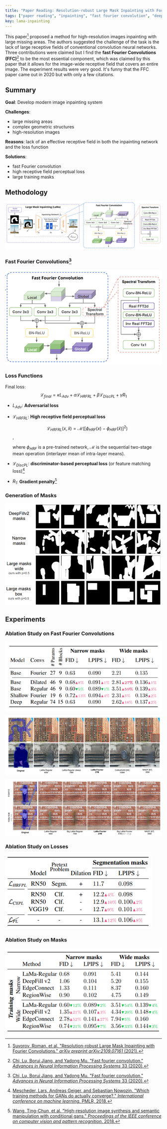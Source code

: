 ```yaml
---
title: "Paper Reading: Resolution-robust Large Mask Inpainting with Fourier Convolutions"
tags: ["paper reading", "inpainting", "fast fourier convolution", "deep learning"]
key: lama-inpainting
---
```


This paper[^lama] proposed a method for high-resolution images inpainting with large missing areas. The authors suggested the challenge of the task is the lack of large receptive fields of conventional convolution neural networks. Three contributions were claimed but I find the **fast Fourier Convolutions (FFC)**[^ffc] to be the most essential component, which was claimed by this paper that it allows for the image-wide receptive field that covers an entire image. The experiment results were very good. It's funny that the FFC paper came out in 2020 but with only a few citations.

<!--more-->

## Summary

**Goal**: Develop modern image inpainting system

**Challenges**:

- large missing areas
- complex geometric structures
- high-resolution images

**Reasons**:  lack of an effective receptive field in both the inpainting network and the loss function

**Solutions**:

- fast Fourier convolution
- high receptive field perceptual loss
- large training masks

## Methodology

![scheme](https://raw.githubusercontent.com/yuanpinz/blog/main/assets/images/posts/image-20211019164509053.png "The scheme of the proposed method for large-mask inpainting (LaMa)")

### Fast Fourier Convolutions[^ffc]

![image-20211019173512461](https://raw.githubusercontent.com/yuanpinz/blog/main/assets/images/posts/image-20211019173512461.png)

### Loss Functions

Final loss: $$\mathcal{L}_{final}=\kappa L_{Adv}+\alpha \mathcal{L}_{HRFRL} + \beta \mathcal{L}_{DiscPL} + \gamma R_1$$

- $L_{Adv}$: **Adversarial loss**

- $\mathcal{L}_{HRFRL}$: **High receptive field perceptual loss**

  $$\mathcal{L}_{HRFRL}(x,\hat{x})=\mathcal{M}([\phi_{HRF}(x)-\phi_{HRF}(\hat{x})]^2)$$,

  where $\phi_{HRF}$ is a pre-trained network, $\mathcal{M}$ is the sequential two-stage mean operation (interlayer mean of intra-layer means).

- $\mathcal{L}_{DiscPL}$: **discriminator-based perceptual loss** (or feature matching loss)[^dpl]

- $R_1$: **Gradient penalty**[^r1]

### Generation of Masks

![image-20211019170856702](https://raw.githubusercontent.com/yuanpinz/blog/main/assets/images/posts/image-20211019170856702.png)

## Experiments

### Ablation Study on Fast Fourier Convolutions

![image-20211019174309601](https://raw.githubusercontent.com/yuanpinz/blog/main/assets/images/posts/image-20211019174309601.png)

![image-20211019173624223](https://raw.githubusercontent.com/yuanpinz/blog/main/assets/images/posts/image-20211019173624223.png)

![image-20211019173637378](https://raw.githubusercontent.com/yuanpinz/blog/main/assets/images/posts/image-20211019173637378.png)

### Ablation Study on Losses

![image-20211019174435621](https://raw.githubusercontent.com/yuanpinz/blog/main/assets/images/posts/image-20211019174435621.png)

### Ablation Study on Masks

![image-20211019174446320](https://raw.githubusercontent.com/yuanpinz/blog/main/assets/images/posts/image-20211019174446320.png)

[^lama]: [Suvorov, Roman, et al. "Resolution-robust Large Mask Inpainting with Fourier Convolutions." *arXiv preprint arXiv:2109.07161* (2021).](https://arxiv.org/pdf/2109.07161.pdf)
[^ffc]: [Chi, Lu, Borui Jiang, and Yadong Mu. "Fast fourier convolution." *Advances in Neural Information Processing Systems* 33 (2020).](https://proceedings.neurips.cc/paper/2020/file/2fd5d41ec6cfab47e32164d5624269b1-Paper.pdf)

[^r1]: [Wang, Ting-Chun, et al. "High-resolution image synthesis and semantic manipulation with conditional gans." *Proceedings of the IEEE conference on computer vision and pattern recognition*. 2018.](https://openaccess.thecvf.com/content_cvpr_2018/papers/Wang_High-Resolution_Image_Synthesis_CVPR_2018_paper.pdf)
[^dpl]: [Mescheder, Lars, Andreas Geiger, and Sebastian Nowozin. "Which training methods for GANs do actually converge?." *International conference on machine learning*. PMLR, 2018.](http://proceedings.mlr.press/v80/mescheder18a/mescheder18a.pdf)
